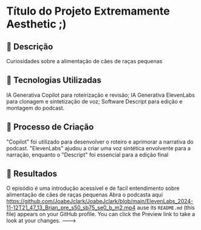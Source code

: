 # Título do Projeto Extremamente Aesthetic ;)

## 📒 Descrição
Curiosidades sobre a alimentação de cães de raças pequenas

## 🤖 Tecnologias Utilizadas
IA Generativa Copilot para roteirização e revisão;
IA Generativa ElevenLabs para clonagem e sintetização de voz;
Software Descript para edição e montagem do podcast.
## 🧐 Processo de Criação
"Copilot" foi utilizado para desenvolver o roteiro e aprimorar a narrativa do podcast. "ElevenLabs" ajudou a criar uma voz sintética envolvente para a narração, enquanto o "Descript" foi essencial para a edição final
## 🚀 Resultados
O episódio é uma introdução acessível e de facil entendimento sobre alimentação de cães de raças pequenas
Abra o podcasta aqui https://github.com/JoabeJclark/JoabeJclark/blob/main/ElevenLabs_2024-11-12T21_47_13_Brian_pre_s50_sb75_se0_b_m2.mp4
ause its `README.md` (this file) appears on your GitHub profile.
You can click the Preview link to take a look at your changes.
--->
